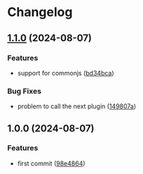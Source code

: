 # Changelog

## [1.1.0](https://github.com/vinny-silveira/rollup-plugin-conditional-import/compare/v1.0.0...v1.1.0) (2024-08-07)


### Features

* support for commonjs ([bd34bca](https://github.com/vinny-silveira/rollup-plugin-conditional-import/commit/bd34bca4a0bd92f5ad40a6c8e5c3ea3b6e4f9b50))


### Bug Fixes

* problem to call the next plugin ([149807a](https://github.com/vinny-silveira/rollup-plugin-conditional-import/commit/149807aaa64ccf2ea8cb133e483fd5cd25e98540))

## 1.0.0 (2024-08-07)


### Features

* first commit ([98e4864](https://github.com/vinny-silveira/rollup-plugin-conditional-import/commit/98e486471bdfe1adac1b395f94ee57374932a8bb))
